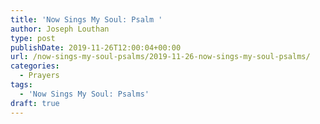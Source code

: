 ```yaml
---
title: 'Now Sings My Soul: Psalm '
author: Joseph Louthan
type: post
publishDate: 2019-11-26T12:00:04+00:00
url: /now-sings-my-soul-psalms/2019-11-26-now-sings-my-soul-psalms/
categories:
  - Prayers
tags:
  - 'Now Sings My Soul: Psalms'
draft: true
---
```

<pre>
<div style="font-variant: small-caps;">
 
</div>

</pre>
